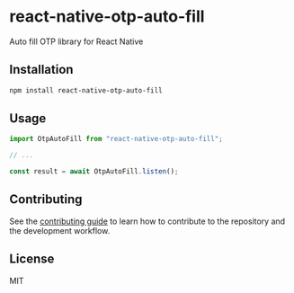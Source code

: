 # react-native-otp-auto-fill

Auto fill OTP library for React Native

## Installation

```sh
npm install react-native-otp-auto-fill
```

## Usage

```js
import OtpAutoFill from "react-native-otp-auto-fill";

// ...

const result = await OtpAutoFill.listen();
```

## Contributing

See the [contributing guide](CONTRIBUTING.md) to learn how to contribute to the repository and the development workflow.

## License

MIT
